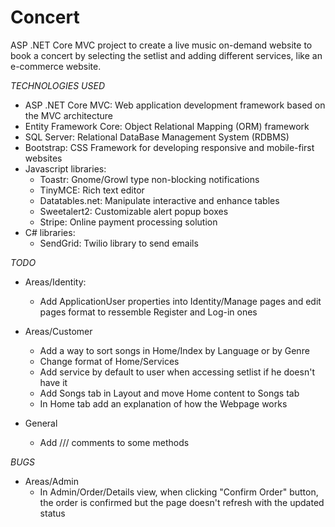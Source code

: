 # Concert

ASP .NET Core MVC project to create a live music on-demand website to book a concert by selecting the setlist and adding different services, like an e-commerce website.

_TECHNOLOGIES USED_

- ASP .NET Core MVC: Web application development framework based on the MVC architecture
- Entity Framework Core: Object Relational Mapping (ORM) framework
- SQL Server: Relational DataBase Management System (RDBMS)
- Bootstrap: CSS Framework for developing responsive and mobile-first websites
- Javascript libraries:
  - Toastr: Gnome/Growl type non-blocking notifications
  - TinyMCE: Rich text editor
  - Datatables.net: Manipulate interactive and enhance tables
  - Sweetalert2: Customizable alert popup boxes
  - Stripe: Online payment processing solution
- C# libraries:
  - SendGrid: Twilio library to send emails

_TODO_

- Areas/Identity:
  - Add ApplicationUser properties into Identity/Manage pages and edit pages format to ressemble Register and Log-in ones

- Areas/Customer
  - Add a way to sort songs in Home/Index by Language or by Genre
  - Change format of Home/Services
  - Add service by default to user when accessing setlist if he doesn't have it
  - Add Songs tab in Layout and move Home content to Songs tab
  - In Home tab add an explanation of how the Webpage works

- General
  - Add /// comments to some methods

_BUGS_

- Areas/Admin
  - In Admin/Order/Details view, when clicking "Confirm Order" button, the order is confirmed but the page doesn't refresh with the updated status